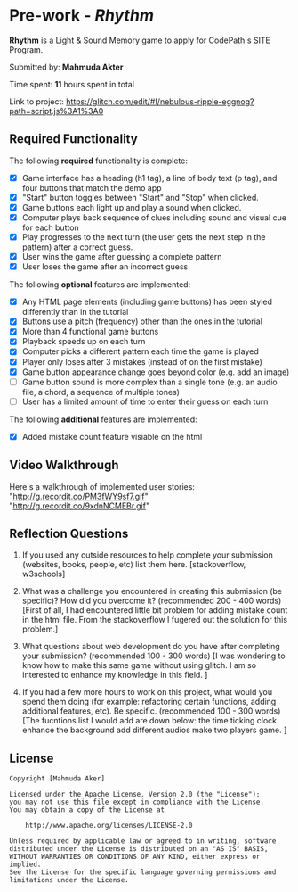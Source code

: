 # Pre-work - *Rhythm*

**Rhythm** is a Light & Sound Memory game to apply for CodePath's SITE Program. 

Submitted by: **Mahmuda Akter**

Time spent: **11** hours spent in total

Link to project: https://glitch.com/edit/#!/nebulous-ripple-eggnog?path=script.js%3A1%3A0

## Required Functionality

The following **required** functionality is complete:

* [X] Game interface has a heading (h1 tag), a line of body text (p tag), and four buttons that match the demo app
* [X] "Start" button toggles between "Start" and "Stop" when clicked. 
* [X] Game buttons each light up and play a sound when clicked. 
* [X] Computer plays back sequence of clues including sound and visual cue for each button
* [X] Play progresses to the next turn (the user gets the next step in the pattern) after a correct guess. 
* [X] User wins the game after guessing a complete pattern
* [X] User loses the game after an incorrect guess

The following **optional** features are implemented:

* [X] Any HTML page elements (including game buttons) has been styled differently than in the tutorial
* [X] Buttons use a pitch (frequency) other than the ones in the tutorial
* [X] More than 4 functional game buttons
* [X] Playback speeds up on each turn
* [X] Computer picks a different pattern each time the game is played
* [X] Player only loses after 3 mistakes (instead of on the first mistake)
* [X] Game button appearance change goes beyond color (e.g. add an image)
* [ ] Game button sound is more complex than a single tone (e.g. an audio file, a chord, a sequence of multiple tones)
* [ ] User has a limited amount of time to enter their guess on each turn

The following **additional** features are implemented:

- [X] Added mistake count feature visiable on the html

## Video Walkthrough

Here's a walkthrough of implemented user stories:
"http://g.recordit.co/PM3fWY9sf7.gif"
"http://g.recordit.co/9xdnNCMEBr.gif"


## Reflection Questions
1. If you used any outside resources to help complete your submission (websites, books, people, etc) list them here. 
[stackoverflow, w3schools]

2. What was a challenge you encountered in creating this submission (be specific)? How did you overcome it? (recommended 200 - 400 words) 
[First of all, I had encountered little bit problem for adding mistake count in the html file. From the stackoverflow I fugered out the solution for this problem.]

3. What questions about web development do you have after completing your submission? (recommended 100 - 300 words) 
[I was wondering to know how to make this same game without using glitch. I am so interested to enhance my knowledge in this field. ]

4. If you had a few more hours to work on this project, what would you spend them doing (for example: refactoring certain functions, adding additional features, etc). Be specific. (recommended 100 - 300 words) 
[The fucntions list I would add are down below: 
the time ticking clock 
enhance the background 
add different audios 
make two players game. ]



## License

    Copyright [Mahmuda Aker]

    Licensed under the Apache License, Version 2.0 (the "License");
    you may not use this file except in compliance with the License.
    You may obtain a copy of the License at

        http://www.apache.org/licenses/LICENSE-2.0

    Unless required by applicable law or agreed to in writing, software
    distributed under the License is distributed on an "AS IS" BASIS,
    WITHOUT WARRANTIES OR CONDITIONS OF ANY KIND, either express or implied.
    See the License for the specific language governing permissions and
    limitations under the License.
